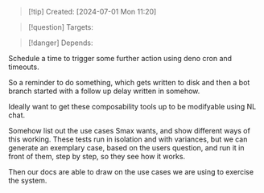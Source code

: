 
>[!tip] Created: [2024-07-01 Mon 11:20]

>[!question] Targets: 

>[!danger] Depends: 

Schedule a time to trigger some further action using deno cron and timeouts.

So a reminder to do something, which gets written to disk and then a bot branch started with a follow up delay written in somehow.

Ideally want to get these composability tools up to be modifyable using NL chat.

Somehow list out the use cases Smax wants, and show different ways of this working.
These tests run in isolation and with variances, but we can generate an exemplary case, based on the users question, and run it in front of them, step by step, so they see how it works.

Then our docs are able to draw on the use cases we are using to exercise the system.